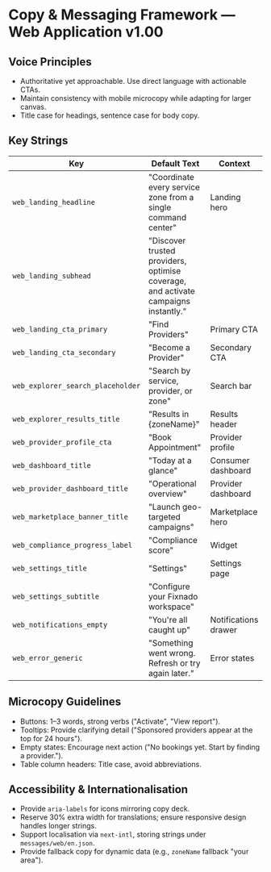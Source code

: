 # Copy & Messaging Framework — Web Application v1.00

## Voice Principles
- Authoritative yet approachable. Use direct language with actionable CTAs.
- Maintain consistency with mobile microcopy while adapting for larger canvas.
- Title case for headings, sentence case for body copy.

## Key Strings
| Key | Default Text | Context |
| --- | --- | --- |
| `web_landing_headline` | "Coordinate every service zone from a single command center" | Landing hero |
| `web_landing_subhead` | "Discover trusted providers, optimise coverage, and activate campaigns instantly." | |
| `web_landing_cta_primary` | "Find Providers" | Primary CTA |
| `web_landing_cta_secondary` | "Become a Provider" | Secondary CTA |
| `web_explorer_search_placeholder` | "Search by service, provider, or zone" | Search bar |
| `web_explorer_results_title` | "Results in {zoneName}" | Results header |
| `web_provider_profile_cta` | "Book Appointment" | Provider profile |
| `web_dashboard_title` | "Today at a glance" | Consumer dashboard |
| `web_provider_dashboard_title` | "Operational overview" | Provider dashboard |
| `web_marketplace_banner_title` | "Launch geo-targeted campaigns" | Marketplace hero |
| `web_compliance_progress_label` | "Compliance score" | Widget |
| `web_settings_title` | "Settings" | Settings page |
| `web_settings_subtitle` | "Configure your Fixnado workspace" | |
| `web_notifications_empty` | "You're all caught up" | Notifications drawer |
| `web_error_generic` | "Something went wrong. Refresh or try again later." | Error states |

## Microcopy Guidelines
- Buttons: 1–3 words, strong verbs ("Activate", "View report").
- Tooltips: Provide clarifying detail ("Sponsored providers appear at the top for 24 hours").
- Empty states: Encourage next action ("No bookings yet. Start by finding a provider.").
- Table column headers: Title case, avoid abbreviations.

## Accessibility & Internationalisation
- Provide `aria-labels` for icons mirroring copy deck.
- Reserve 30% extra width for translations; ensure responsive design handles longer strings.
- Support localisation via `next-intl`, storing strings under `messages/web/en.json`.
- Provide fallback copy for dynamic data (e.g., `zoneName` fallback "your area").
